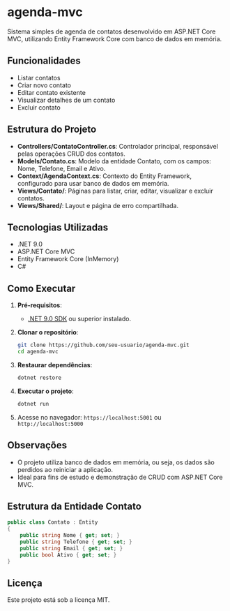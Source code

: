 # agenda-mvc

Sistema simples de agenda de contatos desenvolvido em ASP.NET Core MVC, utilizando Entity Framework Core com banco de dados em memória.

## Funcionalidades

- Listar contatos
- Criar novo contato
- Editar contato existente
- Visualizar detalhes de um contato
- Excluir contato

## Estrutura do Projeto

- **Controllers/ContatoController.cs**: Controlador principal, responsável pelas operações CRUD dos contatos.
- **Models/Contato.cs**: Modelo da entidade Contato, com os campos: Nome, Telefone, Email e Ativo.
- **Context/AgendaContext.cs**: Contexto do Entity Framework, configurado para usar banco de dados em memória.
- **Views/Contato/**: Páginas para listar, criar, editar, visualizar e excluir contatos.
- **Views/Shared/**: Layout e página de erro compartilhada.

## Tecnologias Utilizadas

- .NET 9.0
- ASP.NET Core MVC
- Entity Framework Core (InMemory)
- C#

## Como Executar

1. **Pré-requisitos**:
   - [.NET 9.0 SDK](https://dotnet.microsoft.com/download/dotnet/9.0) ou superior instalado.

2. **Clonar o repositório**:
   ```bash
   git clone https://github.com/seu-usuario/agenda-mvc.git
   cd agenda-mvc
   ```

3. **Restaurar dependências**:
   ```bash
   dotnet restore
   ```

4. **Executar o projeto**:
   ```bash
   dotnet run
   ```

5. Acesse no navegador: `https://localhost:5001` ou `http://localhost:5000`

## Observações

- O projeto utiliza banco de dados em memória, ou seja, os dados são perdidos ao reiniciar a aplicação.
- Ideal para fins de estudo e demonstração de CRUD com ASP.NET Core MVC.

## Estrutura da Entidade Contato

```csharp
public class Contato : Entity
{
    public string Nome { get; set; }
    public string Telefone { get; set; }
    public string Email { get; set; }
    public bool Ativo { get; set; }
}
```

## Licença

Este projeto está sob a licença MIT.